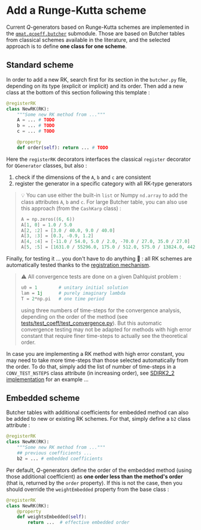 # Add a Runge-Kutta scheme

Current $Q$-generators based on Runge-Kutta schemes are implemented in the 
[`qmat.qcoeff.butcher`](https://github.com/Parallel-in-Time/qmat/blob/main/qmat/qcoeff/butcher.py) submodule.
Those are based on Butcher tables from classical schemes available in the literature, 
and the selected approach is to define **one class for one scheme**.

## Standard scheme

In order to add a new RK, search first for its section in the `butcher.py` file, depending on its type 
(explicit or implicit) and its order. Then add a new class at the bottom of this section following this template :

```python
@registerRK
class NewRK(RK):
    """Some new RK method from ..."""
    A = ... # TODO
    b = ... # TODO
    c = ... # TODO

    @property
    def order(self): return ... # TODO
```

Here the `registerRK` decorators interfaces the classical `register` decorator for `QGenerator` classes,
but also :

1. check if the dimensions of the `A`, `b` and `c` are consistent
2. register the generator in a specific category with all RK-type generators

> 💡 You can use either the built-in `list` or Numpy `nd.array` to add the class attributes `A`, `b` and `c`.
> For large Butcher table, you can also use this approach (from the `CashKarp` class) :
>
> ```python
> A = np.zeros((6, 6))
> A[1, 0] = 1.0 / 5.0
> A[2, :2] = [3.0 / 40.0, 9.0 / 40.0]
> A[3, :3] = [0.3, -0.9, 1.2]
> A[4, :4] = [-11.0 / 54.0, 5.0 / 2.0, -70.0 / 27.0, 35.0 / 27.0]
> A[5, :5] = [1631.0 / 55296.0, 175.0 / 512.0, 575.0 / 13824.0, 44275.0 / 110592.0, 253.0 / 4096.0]
> ```

Finally, for testing it ... you don't have to do anything 🥳 : all RK schemes are automatically tested 
thanks to the [registration mechanism](./structure.md).

> ⚠️ All convergence tests are done on a given Dahlquist problem :
>
> ```python
> u0 = 1        # unitary initial solution
> lam = 1j      # purely imaginary lambda
> T = 2*np.pi   # one time period
> ```
> 
> using three numbers of time-steps for the convergence analysis, depending on the order of the method 
> (see [tests/test_coeff/test_convergence.py](https://github.com/Parallel-in-Time/qmat/blob/main/tests/test_qcoeff/test_convergence.py#L10)).
> But this automatic convergence testing may not be adapted for methods with high error constant that require finer time-steps
> to actually see the theoretical order. 

In case you are implementing a RK method with high error constant, you may need to take more time-steps than those selected automatically 
from the order. To do that, simply add the list of number of time-steps in a `CONV_TEST_NSTEPS` class attribute (in increasing order), 
see [SDIRK2_2 implementation](https://github.com/Parallel-in-Time/qmat/blob/e17e2dd2aebff1b09188f4314a82338355a55582/qmat/qcoeff/butcher.py#L259) for an example ...

## Embedded scheme

Butcher tables with additional coefficients for embedded method can also be added to new or existing RK schemes.
For that, simply define a `b2` class attribute :

```python
@registerRK
class NewRK(RK):
    """Some new RK method from ..."""
    ## previous coefficients ... 
    b2 = ... # embedded coefficients
```

Per default, $Q$-generators define the order of the embedded method (using those additional coefficient)
as **one order less than the method's order** (that is, returned by the `order` property).
If this is not the case, then you should override the `weightEmbedded` property from the base class :

```python
@registerRK
class NewRK(RK):
    @property
    def weightsEmbedded(self):
        return ...  # effective embedded order
```

